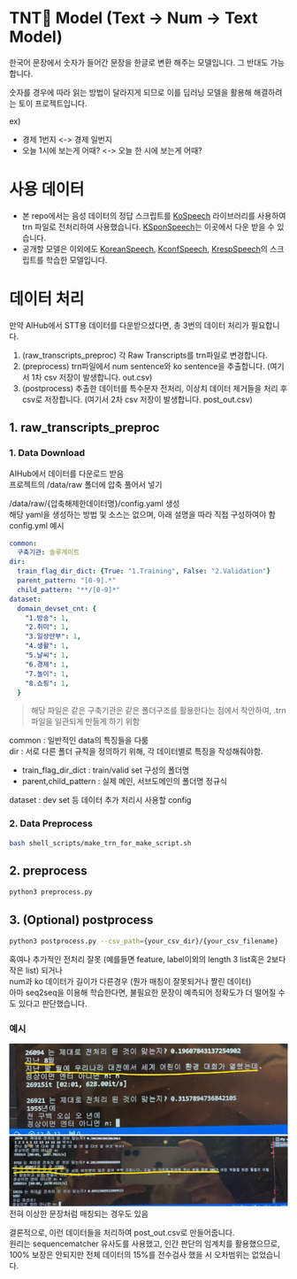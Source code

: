 # TNT🧨 Model (Text -> Num -> Text Model)

한국어 문장에서 숫자가 들어간 문장을 한글로 변환 해주는 모델입니다.
그 반대도 가능합니다.

숫자를 경우에 따라 읽는 방법이 달라지게 되므로 이를 딥러닝 모델을 활용해 해결하려는 토이 프로젝트입니다.

ex)
- 경제 1번지 <-> 경제 일번지
- 오늘 1시에 보는게 어때? <-> 오늘 한 시에 보는게 어때?

# 사용 데이터
- 본 repo에서는 음성 데이터의 정답 스크립트를 [KoSpeech](https://github.com/sooftware/kospeech) 라이브러리를 사용하여 trn 파일로 전처리하여 사용했습니다.
[KSponSpeech](https://aihub.or.kr/aihubdata/data/view.do?currMenu=115&topMenu=100&aihubDataSe=realm&dataSetSn=123)는 이곳에서 다운 받을 수 있습니다.
- 공개할 모델은 이외에도 [KoreanSpeech](https://aihub.or.kr/aihubdata/data/view.do?currMenu=115&topMenu=100&aihubDataSe=realm&dataSetSn=130), [KconfSpeech](https://aihub.or.kr/aihubdata/data/view.do?currMenu=115&topMenu=100&aihubDataSe=realm&dataSetSn=132), [KrespSpeech](https://aihub.or.kr/aihubdata/data/view.do?currMenu=115&topMenu=100&aihubDataSe=realm&dataSetSn=87)의 스크립트를 학습한 모델입니다.

# 데이터 처리
만약 AIHub에서 STT용 데이터를 다운받으셨다면, 총 3번의 데이터 처리가 필요합니다.
1. (raw_transcripts_preproc) 각 Raw Transcripts를 trn파일로 변경합니다.
2. (preprocess) trn파일에서 num sentence와 ko sentence을 추출합니다. (여기서 1차 csv 저장이 발생합니다. out.csv)
3. (postprocess) 추출한 데이터를 특수문자 전처리, 이상치 데이터 제거들을 처리 후 csv로 저장합니다. (여기서 2차 csv 저장이 발생합니다. post_out.csv)
## 1. raw_transcripts_preproc
### 1. Data Download
AIHub에서 데이터를 다운로드 받음 <br />
프로젝트의 /data/raw 폴더에 압축 풀어서 넣기

/data/raw/{압축해제한데이터명}/config.yaml 생성 <br />
해당 yaml을 생성하는 방법 및 소스는 없으며, 아래 설명을 따라 직접 구성하여야 함 <br />
config.yml 예시 <br />
```yml
common:
  구축기관: 솔루게이트
dir:
  train_flag_dir_dict: {True: "1.Training", False: "2.Validation"}
  parent_pattern: "[0-9].*"
  child_pattern: "**/[0-9]*"
dataset:
  domain_devset_cnt: {
    "1.방송": 1,
    "2.취미": 1,
    "3.일상안부": 1,
    "4.생활": 1,
    "5.날씨": 1,
    "6.경제": 1,
    "7.놀이": 1,
    "8.쇼핑": 1,
  }
```
> 해당 파일은 같은 구축기관은 같은 폴더구조를 활용한다는 점에서 착안하여, .trn파일을 일관되게 만들게 하기 위함 <br />

common : 일반적인 data의 특징들을 다룸 <br />
dir : 서로 다른 폴더 규칙을 정의하기 위해, 각 데이터별로 특징을 작성해줘야함. <br />
 - train_flag_dir_dict : train/valid set 구성의 폴더명 <br />
 - parent,child_pattern : 실제 메인, 서브도메인의 폴더명 정규식 <br />

dataset : dev set 등 데이터 추가 처리시 사용할 config <br />
### 2. Data Preprocess
```bash
bash shell_scripts/make_trn_for_make_script.sh
```
## 2. preprocess
```bash
python3 preprocess.py
```
## 3. (Optional) postprocess
```bash
python3 postprocess.py --csv_path={your_csv_dir}/{your_csv_filename}
```
혹여나 추가적인 전처리 잘못 (예를들면 feature, label이외의 length 3 list혹은 2보다 작은 list) 되거나 <br />
num과 ko 데이터가 길이가 다른경우 (뭔가 매칭이 잘못되거나 짤린 데이터) <br />
아마 seq2seq을 이용해 학습한다면, 불필요한 문장이 예측되어 정확도가 더 떨어질 수도 있다고 판단했습니다. <br />
### 예시
![exam1](./readme_img/cut_exam1.jpg)
![exam2](./readme_img/cut_exam2.jpg)
전혀 이상한 문장처럼 매칭되는 경우도 있음

결론적으로, 이런 데이터들을 처리하여 post_out.csv로 만들어줍니다. <br />
원리는 sequencematcher 유사도를 사용했고, 인간 판단의 임계치를 활용했으므로, 100% 보장은 안되지만 전체 데이터의 15%를 전수검사 했을 시 오차범위는 없었습니다.

